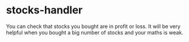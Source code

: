 # stocks-handler
You can check that stocks you bought are in profit or loss. It will be very helpful when you bought a big number of stocks and your maths is weak.

